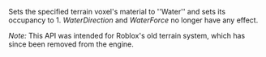 Sets the specified terrain voxel's material to ''Water'' and sets its
occupancy to 1. *WaterDirection* and *WaterForce* no longer have any
effect.

*Note:* This API was intended for Roblox's old terrain system, which has
since been removed from the engine.